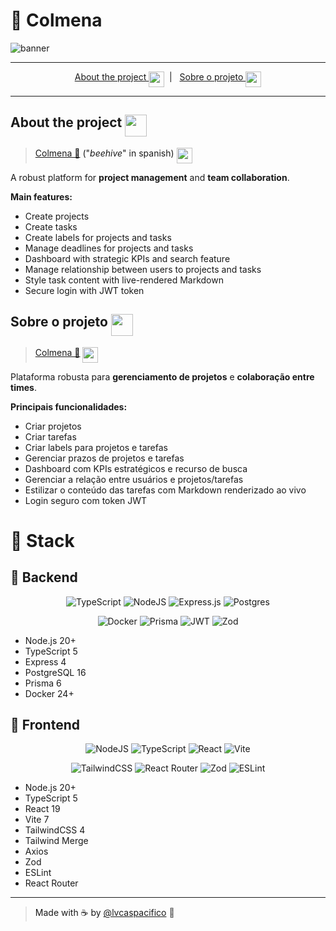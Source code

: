 # 🐝 Colmena

![banner](https://i.imgur.com/y4yuN8j.png)

---

<div align="center">
<div><a href="#en">About the project <img src="https://i.imgur.com/KD6jqaU.png" height="25" align="texttop"></a>&nbsp;&nbsp;|&nbsp;&nbsp;
<a href="#pt-br">Sobre o projeto <img src="https://i.imgur.com/OkaYl5H.png" height="25" align="texttop"></div>
</div>

---

## <a id="en"></a>About the project  <img src="https://i.imgur.com/KD6jqaU.png" height="35" align="texttop">

> <a href="https://colmena-production.up.railway.app/">Colmena 🔗<a> ("_beehive_" in spanish) <img src="https://i.imgur.com/jDJisBP.png" height="25" align="texttop">

A robust platform for **project management** and **team collaboration**.

**Main features:**

- Create projects
- Create tasks
- Create labels for projects and tasks
- Manage deadlines for projects and tasks
- Dashboard with strategic KPIs and search feature
- Manage relationship between users to projects and tasks
- Style task content with live-rendered Markdown
- Secure login with JWT token 

## <a id="pt-br"></a>Sobre o projeto <img src="https://i.imgur.com/OkaYl5H.png" height="35" align="texttop">
 
> <a href="https://colmena-production.up.railway.app/">Colmena 🔗<a> <img src="https://i.imgur.com/jDJisBP.png" height="25" align="texttop">  

Plataforma robusta para **gerenciamento de projetos** e **colaboração entre times**.

**Principais funcionalidades:**

- Criar projetos
- Criar tarefas
- Criar labels para projetos e tarefas
- Gerenciar prazos de projetos e tarefas
- Dashboard com KPIs estratégicos e recurso de busca
- Gerenciar a relação entre usuários e projetos/tarefas
- Estilizar o conteúdo das tarefas com Markdown renderizado ao vivo
- Login seguro com token JWT

# 🦓 Stack

## 🎲 Backend

<div align="center">

![TypeScript](https://img.shields.io/badge/typescript-%23323330.svg?style=for-the-badge&logo=typescript&logoColor=FFFFFF&color=2F74C0)
![NodeJS](https://img.shields.io/badge/node.js-6DA55F?style=for-the-badge&logo=node.js&logoColor=white)
![Express.js](https://img.shields.io/badge/express.js-%23404d59.svg?style=for-the-badge&logo=express&logoColor=%2361DAFB)
![Postgres](https://img.shields.io/badge/postgres-%23316192.svg?style=for-the-badge&logo=postgresql&logoColor=white)

![Docker](https://img.shields.io/badge/docker-%230db7ed.svg?style=for-the-badge&logo=docker&logoColor=white)
![Prisma](https://img.shields.io/badge/Prisma-3982CE?style=for-the-badge&logo=Prisma&logoColor=white)
![JWT](https://img.shields.io/badge/JWT-black?style=for-the-badge&logo=JSON%20web%20tokens)
![Zod](https://img.shields.io/badge/zod-%233068b7.svg?style=for-the-badge&logo=zod&logoColor=white)

</div>

- Node.js 20+
- TypeScript 5
- Express 4
- PostgreSQL 16
- Prisma 6
- Docker 24+

## 🎨 Frontend

<div align="center">

![NodeJS](https://img.shields.io/badge/node.js-6DA55F?style=for-the-badge&logo=node.js&logoColor=white)
![TypeScript](https://img.shields.io/badge/typescript-%23323330.svg?style=for-the-badge&logo=typescript&logoColor=FFFFFF&color=2F74C0)
![React](https://img.shields.io/badge/react-%2320232a.svg?style=for-the-badge&logo=react&logoColor=%2361DAFB)
![Vite](https://img.shields.io/badge/vite-%23646CFF.svg?style=for-the-badge&logo=vite&logoColor=white)

![TailwindCSS](https://img.shields.io/badge/tailwindcss-%2338B2AC.svg?style=for-the-badge&logo=tailwind-css&logoColor=white)
![React Router](https://img.shields.io/badge/React_Router-CA4245?style=for-the-badge&logo=react-router&logoColor=white)
![Zod](https://img.shields.io/badge/zod-%233068b7.svg?style=for-the-badge&logo=zod&logoColor=white)
![ESLint](https://img.shields.io/badge/ESLint-4B3263?style=for-the-badge&logo=eslint&logoColor=white)

</div>

- Node.js 20+
- TypeScript 5
- React 19
- Vite 7
- TailwindCSS 4
- Tailwind Merge
- Axios
- Zod
- ESLint
- React Router
 
---

> Made with ☕ by [@lvcaspacifico](https://github.com/lvcaspacifico) 👋